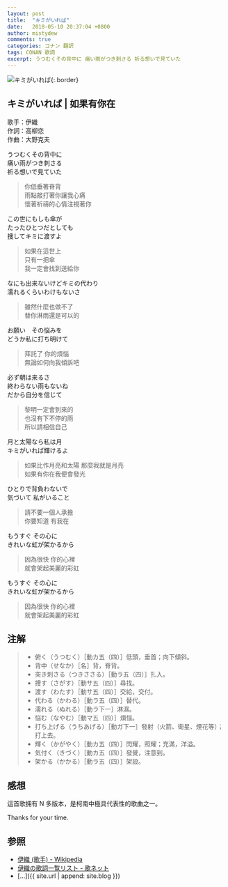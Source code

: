 ```yaml
---
layout: post
title:  "キミがいれば"
date:   2018-05-10 20:37:04 +0800
author: mistydew
comments: true
categories: コナン 翻訳
tags: CONAN 歌詞
excerpt: うつむくその背中に 痛い雨がつき刺さる 祈る想いで見ていた
---
```

![キミがいれば](https://raw.githubusercontent.com/mistydew/dc/master/cover/キミがいれば.jpg){:.border}

## キミがいれば | 如果有你在

歌手：伊織<br>
作詞：高柳恋<br>
作曲：大野克夫

うつむくその背中に<br>
痛い雨がつき刺さる<br>
祈る想いで見ていた

> 你低垂著脊背<br>
> 雨點敲打著你讓我心痛<br>
> 懷著祈禱的心情注視著你

この世にもしも傘が<br>
たったひとつだとしても<br>
捜してキミに渡すよ

> 如果在這世上<br>
> 只有一把傘<br>
> 我一定會找到送給你

なにも出来ないけどキミの代わり<br>
濡れるくらいわけもないさ

> 雖然什麼也做不了<br>
> 替你淋雨還是可以的

お願い　その悩みを<br>
どうか私に打ち明けて

> 拜託了 你的煩惱<br>
> 無論如何向我傾訴吧

必ず朝は来るさ<br>
終わらない雨もないね<br>
だから自分を信じて

> 黎明一定會到來的<br>
> 也沒有下不停的雨<br>
> 所以請相信自己

月と太陽なら私は月<br>
キミがいれば輝けるよ

> 如果比作月亮和太陽 那麼我就是月亮<br>
> 如果有你在我便會發光

ひとりで背負わないで<br>
気づいて 私がいること

> 請不要一個人承擔<br>
> 你要知道 有我在

もうすぐ その心に<br>
きれいな虹が架かるから

> 因為很快 你的心裡<br>
> 就會架起美麗的彩虹

もうすぐ その心に<br>
きれいな虹が架かるから

> 因為很快 你的心裡<br>
> 就會架起美麗的彩虹

## 注解

> * 俯く（うつむく）［動カ五（四）］低頭，垂首；向下傾斜。
> * 背中（せなか）［名］背，脊背。
> * 突き刺さる（つきささる）［動ラ五（四）］扎入。
> * 捜す（さがす）［動サ五（四）］尋找。
> * 渡す（わたす）［動サ五（四）］交給，交付。
> * 代わる（かわる）［動ラ五（四）］替代。
> * 濡れる（ぬれる）［動ラ下一］淋濕。
> * 悩む（なやむ）［動マ五（四）］煩惱。
> * 打ち上げる（うちあげる）［動ガ下一］發射（火箭、衛星、煙花等）；打上去。
> * 輝く（かがやく）［動カ五（四）］閃耀，照耀；充滿，洋溢。
> * 気付く（きづく）［動カ五（四）］發覺，注意到。
> * 架かる（かかる）［動ラ五（四）］架設。

## 感想

這首歌拥有 N 多版本，是柯南中極具代表性的歌曲之一。

Thanks for your time.

## 参照
* [伊織 (歌手) - Wikipedia](https://ja.wikipedia.org/wiki/%E4%BC%8A%E7%B9%94_(%E6%AD%8C%E6%89%8B))
* [伊織の歌詞一覧リスト - 歌ネット](https://www.uta-net.com/artist/4677)
* [...]({{ site.url | append: site.blog }})
